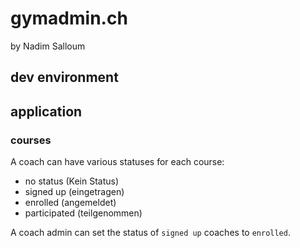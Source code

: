# gymadmin.ch
by Nadim Salloum

## dev environment

## application

### courses
A coach can have various statuses for each course:

- no status (Kein Status)
- signed up (eingetragen)
- enrolled (angemeldet)
- participated (teilgenommen)

A coach admin can set the status of `signed up` coaches to `enrolled`.
